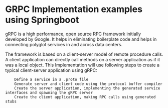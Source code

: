 # GRPC Implementation examples using Springboot

gRPC is a high performance, open source RPC framework initially developed by Google. It helps in eliminating boilerplate code and helps in connecting polyglot services in and across data centers.

The framework is based on a client-server model of remote procedure calls. A client application can directly call methods on a server application as if it was a local object.
This Implementation will use following steps to create a typical client-server application using gRPC:

		Define a service in a .proto file
		Generate server and client code using the protocol buffer compiler
		Create the server application, implementing the generated service interfaces and spawning the gRPC server
		Create the client application, making RPC calls using generated stubs 